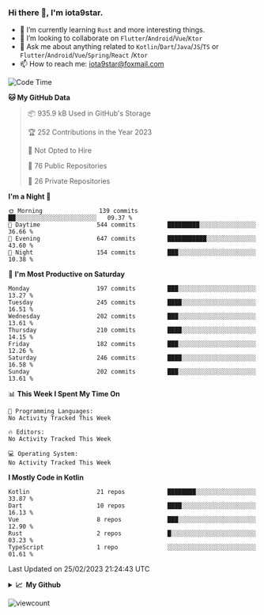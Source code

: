 ### Hi there 👋, I'm iota9star.

- 🌱 I’m currently learning `Rust` and more interesting things.
- 👯 I’m looking to collaborate on `Flutter`/`Android`/`Vue`/`Ktor`
- 💬 Ask me about anything related to `Kotlin`/`Dart`/`Java`/`JS`/`TS` or `Flutter`/`Android`/`Vue`/`Spring`/`React`
  /`Ktor`
- 📫 How to reach me: [iota9star@foxmail.com](iota9star@foxmail.com)



<!--START_SECTION:waka-->
![Code Time](http://img.shields.io/badge/Code%20Time-3%2C090%20hrs%2054%20mins-blue)

**🐱 My GitHub Data** 

> 📦 935.9 kB Used in GitHub's Storage 
 > 
> 🏆 252 Contributions in the Year 2023
 > 
> 🚫 Not Opted to Hire
 > 
> 📜 76 Public Repositories 
 > 
> 🔑 26 Private Repositories 
 > 
**I'm a Night 🦉** 

```text
🌞 Morning                139 commits         ██░░░░░░░░░░░░░░░░░░░░░░░   09.37 % 
🌆 Daytime                544 commits         █████████░░░░░░░░░░░░░░░░   36.66 % 
🌃 Evening                647 commits         ███████████░░░░░░░░░░░░░░   43.60 % 
🌙 Night                  154 commits         ███░░░░░░░░░░░░░░░░░░░░░░   10.38 % 
```
📅 **I'm Most Productive on Saturday** 

```text
Monday                   197 commits         ███░░░░░░░░░░░░░░░░░░░░░░   13.27 % 
Tuesday                  245 commits         ████░░░░░░░░░░░░░░░░░░░░░   16.51 % 
Wednesday                202 commits         ███░░░░░░░░░░░░░░░░░░░░░░   13.61 % 
Thursday                 210 commits         ████░░░░░░░░░░░░░░░░░░░░░   14.15 % 
Friday                   182 commits         ███░░░░░░░░░░░░░░░░░░░░░░   12.26 % 
Saturday                 246 commits         ████░░░░░░░░░░░░░░░░░░░░░   16.58 % 
Sunday                   202 commits         ███░░░░░░░░░░░░░░░░░░░░░░   13.61 % 
```


📊 **This Week I Spent My Time On** 

```text
💬 Programming Languages: 
No Activity Tracked This Week

🔥 Editors: 
No Activity Tracked This Week

💻 Operating System: 
No Activity Tracked This Week
```

**I Mostly Code in Kotlin** 

```text
Kotlin                   21 repos            ████████░░░░░░░░░░░░░░░░░   33.87 % 
Dart                     10 repos            ████░░░░░░░░░░░░░░░░░░░░░   16.13 % 
Vue                      8 repos             ███░░░░░░░░░░░░░░░░░░░░░░   12.90 % 
Rust                     2 repos             █░░░░░░░░░░░░░░░░░░░░░░░░   03.23 % 
TypeScript               1 repo              ░░░░░░░░░░░░░░░░░░░░░░░░░   01.61 % 
```




 Last Updated on 25/02/2023 21:24:43 UTC
<!--END_SECTION:waka-->

<details>
  <summary><b>📈&nbsp;&nbsp;My Github</b></summary>
  <br>
  <img src='https://github-profile-trophy.vercel.app/?username=iota9star'>
  <img src='https://bad-apple-github-readme.vercel.app/api?show_bg=1&username=iota9star&hide_title=true'>
  <img src='http://cr-skills-chart-widget.azurewebsites.net/api/api?username=iota9star'>
</details>


![viewcount](https://count.getloli.com/get/@iota9star?theme=rule34)

